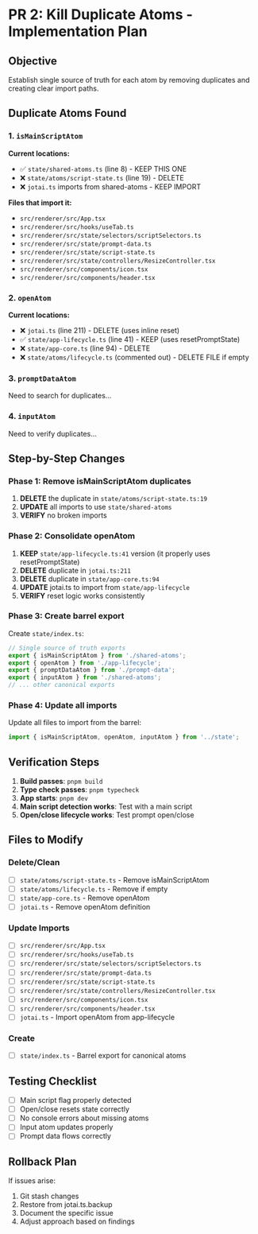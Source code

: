 # PR 2: Kill Duplicate Atoms - Implementation Plan

## Objective
Establish single source of truth for each atom by removing duplicates and creating clear import paths.

## Duplicate Atoms Found

### 1. `isMainScriptAtom`
**Current locations:**
- ✅ `state/shared-atoms.ts` (line 8) - KEEP THIS ONE
- ❌ `state/atoms/script-state.ts` (line 19) - DELETE
- ❌ `jotai.ts` imports from shared-atoms - KEEP IMPORT

**Files that import it:**
- `src/renderer/src/App.tsx`
- `src/renderer/src/hooks/useTab.ts`
- `src/renderer/src/state/selectors/scriptSelectors.ts`
- `src/renderer/src/state/prompt-data.ts`
- `src/renderer/src/state/script-state.ts`
- `src/renderer/src/state/controllers/ResizeController.tsx`
- `src/renderer/src/components/icon.tsx`
- `src/renderer/src/components/header.tsx`

### 2. `openAtom`
**Current locations:**
- ❌ `jotai.ts` (line 211) - DELETE (uses inline reset)
- ✅ `state/app-lifecycle.ts` (line 41) - KEEP (uses resetPromptState)
- ❌ `state/app-core.ts` (line 94) - DELETE
- ❌ `state/atoms/lifecycle.ts` (commented out) - DELETE FILE if empty

### 3. `promptDataAtom`
Need to search for duplicates...

### 4. `inputAtom` 
Need to verify duplicates...

## Step-by-Step Changes

### Phase 1: Remove isMainScriptAtom duplicates

1. **DELETE** the duplicate in `state/atoms/script-state.ts:19`
2. **UPDATE** all imports to use `state/shared-atoms`
3. **VERIFY** no broken imports

### Phase 2: Consolidate openAtom

1. **KEEP** `state/app-lifecycle.ts:41` version (it properly uses resetPromptState)
2. **DELETE** duplicate in `jotai.ts:211`
3. **DELETE** duplicate in `state/app-core.ts:94`
4. **UPDATE** jotai.ts to import from `state/app-lifecycle`
5. **VERIFY** reset logic works consistently

### Phase 3: Create barrel export

Create `state/index.ts`:
```typescript
// Single source of truth exports
export { isMainScriptAtom } from './shared-atoms';
export { openAtom } from './app-lifecycle';
export { promptDataAtom } from './prompt-data';
export { inputAtom } from './shared-atoms';
// ... other canonical exports
```

### Phase 4: Update all imports

Update all files to import from the barrel:
```typescript
import { isMainScriptAtom, openAtom, inputAtom } from '../state';
```

## Verification Steps

1. **Build passes**: `pnpm build`
2. **Type check passes**: `pnpm typecheck`
3. **App starts**: `pnpm dev`
4. **Main script detection works**: Test with a main script
5. **Open/close lifecycle works**: Test prompt open/close

## Files to Modify

### Delete/Clean
- [ ] `state/atoms/script-state.ts` - Remove isMainScriptAtom
- [ ] `state/atoms/lifecycle.ts` - Remove if empty
- [ ] `state/app-core.ts` - Remove openAtom
- [ ] `jotai.ts` - Remove openAtom definition

### Update Imports
- [ ] `src/renderer/src/App.tsx`
- [ ] `src/renderer/src/hooks/useTab.ts`
- [ ] `src/renderer/src/state/selectors/scriptSelectors.ts`
- [ ] `src/renderer/src/state/prompt-data.ts`
- [ ] `src/renderer/src/state/script-state.ts`
- [ ] `src/renderer/src/state/controllers/ResizeController.tsx`
- [ ] `src/renderer/src/components/icon.tsx`
- [ ] `src/renderer/src/components/header.tsx`
- [ ] `jotai.ts` - Import openAtom from app-lifecycle

### Create
- [ ] `state/index.ts` - Barrel export for canonical atoms

## Testing Checklist

- [ ] Main script flag properly detected
- [ ] Open/close resets state correctly
- [ ] No console errors about missing atoms
- [ ] Input atom updates properly
- [ ] Prompt data flows correctly

## Rollback Plan

If issues arise:
1. Git stash changes
2. Restore from jotai.ts.backup
3. Document the specific issue
4. Adjust approach based on findings